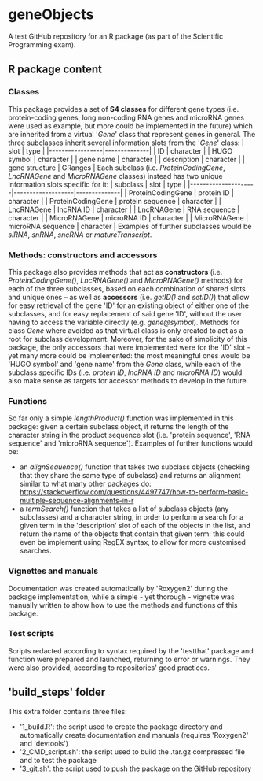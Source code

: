 # geneObjects
A test GitHub repository for an R package (as part of the Scientific Programming exam).

## R package content
### Classes
This package provides a set of **S4 classes** for different gene types (i.e. protein-coding genes, long non-coding RNA genes and microRNA genes were used as example, but more could be implemented in the future) which are inherited from a virtual '*Gene*' class that represent genes in general.
The three subclasses inherit several information slots from the '*Gene*' class:
| slot            | type         |
|-----------------|--------------|
| ID              | character    |
| HUGO symbol     | character    |
| gene name       | character    |
| description     | character    |
| gene structure  | GRanges      |
Each subclass (i.e. *ProteinCodingGene*, *LncRNAGene* and *MicroRNAGene* classes) instead has two unique information slots specific for it:
| subclass            | slot              | type         |
|---------------------|-------------------|--------------|
| ProteinCodingGene   | protein ID        | character    |
| ProteinCodingGene   | protein sequence  | character    |
| LncRNAGene          | lncRNA ID         | character    |
| LncRNAGene          | RNA sequence      | character    |
| MicroRNAGene        | microRNA ID       | character    |
| MicroRNAGene        | microRNA sequence | character    |
Examples of further subclasses would be *siRNA*, *snRNA*, *sncRNA* or *matureTranscript*.
### Methods: constructors and accessors
This package also provides methods that act as **constructors** (i.e. *ProteinCodingGene()*, *LncRNAGene()* and *MicroRNAGene()* methods) for each of the three subclasses, based on each combination of shared slots and unique ones – as well as **accessors** (i.e. *getID()* and *setID()*) that allow for easy retrieval of the gene 'ID' for an existing object of either one of the subclasses, and for easy replacement of said gene 'ID', without the user having to access the variable directly (e.g. *gene@symbol*).
Methods for class *Gene* where avoided as that virtual class is only created to act as a root for subclass development.
Moreover, for the sake of simplicity of this package, the only accessors that were implemented were for the 'ID' slot - yet many more could be implemented: the most meaningful ones would be 'HUGO symbol' and 'gene name' from the *Gene* class, while each of the subclass specific IDs (i.e. *protein ID*, *lncRNA ID* and *microRNA ID*) would also make sense as targets for accessor methods to develop in the future.
### Functions
So far only a simple *lengthProduct()* function was implemented in this package: given a certain subclass object, it returns the length of the character string in the product sequence slot (i.e. 'protein sequence', 'RNA sequence' and 'microRNA sequence').
Examples of further functions would be:
- an *alignSequence()* function that takes two subclass objects (checking that they share the same type of subclass) and returns an alignment similar to what many other packages do: https://stackoverflow.com/questions/4497747/how-to-perform-basic-multiple-sequence-alignments-in-r
- a *termSearch()* function that takes a list of subclass objects (any subclasses) and a character string, in order to perform a search for a given term in the 'description' slot of each of the objects in the list, and return the name of the objects that contain that given term: this could even be implement using RegEX syntax, to allow for more customised searches.
### Vignettes and manuals
Documentation was created automatically by 'Roxygen2' during the package implementation, while a simple - yet thorough - vignette was manually written to show how to use the methods and functions of this package.
### Test scripts
Scripts redacted according to syntax required by the 'testthat' package and function were prepared and launched, returning to error or warnings. They were also provided, according to repositories' good practices.

## 'build_steps' folder
This extra folder contains three files:
- '1_build.R': the script used to create the package directory and automatically create documentation and manuals (requires 'Roxygen2' and 'devtools')
- '2_CMD_script.sh': the script used to build the .tar.gz compressed file and to test the package
- '3_git.sh': the script used to push the package on the GitHub repository 
